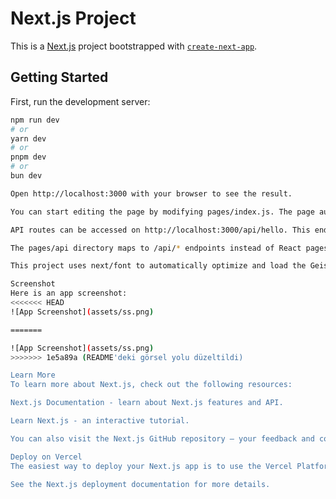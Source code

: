 # Next.js Project

This is a [Next.js](https://nextjs.org) project bootstrapped with [`create-next-app`](https://nextjs.org/docs/pages/api-reference/create-next-app).

## Getting Started

First, run the development server:

```bash
npm run dev
# or
yarn dev
# or
pnpm dev
# or
bun dev

Open http://localhost:3000 with your browser to see the result.

You can start editing the page by modifying pages/index.js. The page auto-updates as you edit the file.

API routes can be accessed on http://localhost:3000/api/hello. This endpoint can be edited in pages/api/hello.ts.

The pages/api directory maps to /api/* endpoints instead of React pages.

This project uses next/font to automatically optimize and load the Geist font family.

Screenshot
Here is an app screenshot:
<<<<<<< HEAD
![App Screenshot](assets/ss.png)

=======

![App Screenshot](assets/ss.png)
>>>>>>> 1e5a89a (README'deki görsel yolu düzeltildi)

Learn More
To learn more about Next.js, check out the following resources:

Next.js Documentation - learn about Next.js features and API.

Learn Next.js - an interactive tutorial.

You can also visit the Next.js GitHub repository — your feedback and contributions are welcome!

Deploy on Vercel
The easiest way to deploy your Next.js app is to use the Vercel Platform from the creators of Next.js.

See the Next.js deployment documentation for more details.

